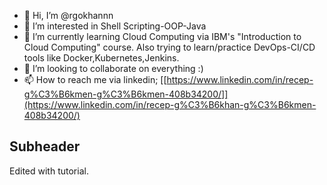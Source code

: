 - 👋 Hi, I’m @rgokhannn
- 👀 I’m interested in Shell Scripting-OOP-Java
- 🌱 I’m currently learning Cloud Computing via IBM's "Introduction to Cloud Computing" course. Also trying to learn/practice DevOps-CI/CD tools like Docker,Kubernetes,Jenkins.
- 💞️ I’m looking to collaborate on everything :)
- 📫 How to reach me via linkedin; [[https://www.linkedin.com/in/recep-g%C3%B6kmen-g%C3%B6kmen-408b34200/]](https://www.linkedin.com/in/recep-g%C3%B6khan-g%C3%B6kmen-408b34200/)

## Subheader

Edited with tutorial.
